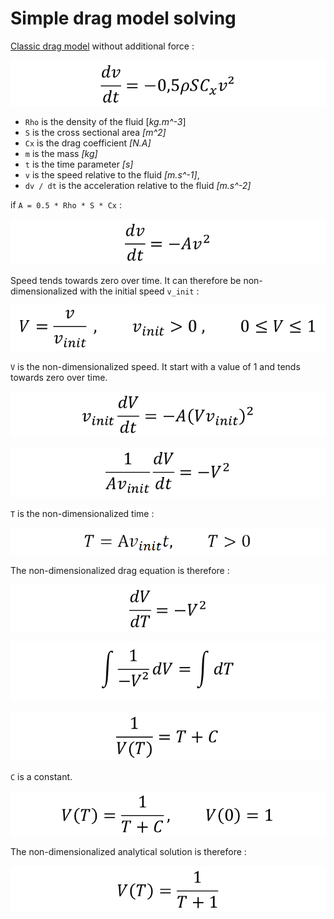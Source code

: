 # Simple drag model solving

[Classic drag model](https://en.wikipedia.org/wiki/Drag_(physics)#The_drag_equation) without additional force :

![Simple Drag Equation 1](Images/Simple_Drag_Equation_1.png "Simple Drag Equation 1")

- `Rho` is the density of the fluid [*kg.m^-3*]
- `S` is the cross sectional area *[m^2]*
- `Cx` is the drag coefficient *[N.A]*
- `m` is the mass *[kg]*
- `t` is the time parameter *[s]*
- `v` is the speed relative to the fluid *[m.s^-1]*,
- `dv / dt` is the acceleration relative to the fluid *[m.s^-2]*

if `A = 0.5 * Rho * S * Cx` :

![Simple Drag Equation 2](Images/Simple_Drag_Equation_2.png "Simple Drag Equation 2")

Speed tends towards zero over time. It can therefore be non-dimensionalized with the initial speed `v_init` :

![Simple Drag Speed Non Dimensionalization](Images/Simple_Drag_Speed_Non_Dimensionalization.png "Simple Drag Speed Non Dimensionalization")

`V` is the non-dimensionalized speed. It start with a value of 1 and tends towards zero over time.

![Simple Drag Non Dimensionalized Equation 1](Images/Simple_Drag_Non_Dimensionalized_Equation_1.png "Simple Drag Non Dimensionalized Equation 1")

![Simple Drag Non Dimensionalized Equation 2](Images/Simple_Drag_Non_Dimensionalized_Equation_2.png "Simple Drag Non Dimensionalized Equation 2")

`T` is the non-dimensionalized time :

![Simple Drag Time Non Dimensionalization](Images/Simple_Drag_Time_Non_Dimensionalization.png "Simple Drag Time Non Dimensionalization")

The non-dimensionalized drag equation is therefore :

![Simple Drag Non Dimensionalized Equation 3](Images/Simple_Drag_Non_Dimensionalized_Equation_3.png "Simple Drag Non Dimensionalized Equation 3")

![Simple Drag Equation Solution 1](Images/Simple_Drag_Equation_Solution_1.png "Simple Drag Equation Solution 1")

![Simple Drag Equation Solution 2](Images/Simple_Drag_Equation_Solution_2.png "Simple Drag Equation Solution 2")

`C` is a constant.

![Simple Drag Equation Solution 3](Images/Simple_Drag_Equation_Solution_3.png "Simple Drag Equation Solution 3")

The non-dimensionalized analytical solution is therefore :

![Simple Drag Equation Solution 4](Images/Simple_Drag_Equation_Solution_4.png "Simple Drag Equation Solution 4")
